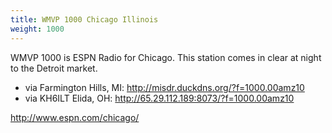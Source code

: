 ```yaml
---
title: WMVP 1000 Chicago Illinois
weight: 1000
---
```

WMVP 1000 is ESPN Radio for Chicago. This station comes
in clear at night to the Detroit market.

* via Farmington Hills, MI: http://misdr.duckdns.org/?f=1000.00amz10
* via KH6ILT Elida, OH: http://65.29.112.189:8073/?f=1000.00amz10

<!--more-->

http://www.espn.com/chicago/
